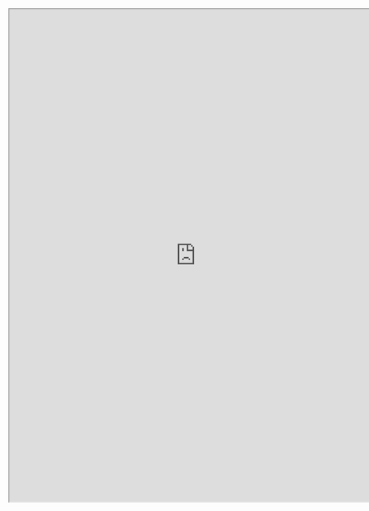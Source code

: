 <iframe src="https://nbviewer.jupyter.org/github/windmissing/programming_basics_for_ML/blob/master/jupyter/keras/fit.ipynb" width="150%" height="1000"></iframe>